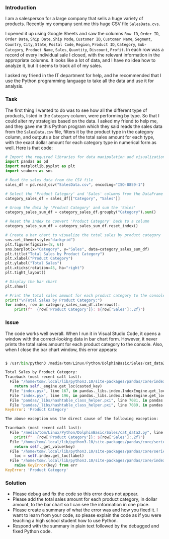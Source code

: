 ### Introduction

I am a salesperson for a large company that sells a huge variety of products. Recently my company sent me this huge CSV file `SalesData.cvs`.

I opened it up using Google Sheets and saw the columns `Row ID`, `Order ID`, `Order Date`, `Ship Date`, `Ship Mode`, `Customer ID`, `Customer Name`, `Segment`, `Country`, `City`, `State`, `Postal Code`, `Region`, `Product ID`, `Category`, `Sub-Category`, `Product Name`, `Sales`, `Quantity`, `Discount`, `Profit`. In each row was a record of every individual sale I closed, with the relevant information in the appropriate columns. It looks like a lot of data, and I have no idea how to analyze it, but it seems to track all of my sales.

I asked my friend in the IT department for help, and he recommended that I use the Python programming language to take all the data and use it for analysis.

### Task

The first thing I wanted to do was to see how all the different type of products, listed in the `Category` column, were performing by type. So that I could alter my strategies based on the data. I asked my friend to help me, and they gave me this Python program which they said reads the sales data from the `SalesData.csv` file, filters it by the product type in the category column, and outputs a bar chart of the total sales amount for each type, with the exact dollar amount for each category type in numerical form as well. Here is that code:

```Python
# Import the required libraries for data manipulation and visualization
import pandas as pd
import matplotlib.pyplot as plt
import seaborn as sns

# Read the sales data from the CSV file
sales_df = pd.read_csv("SalesData.csv", encoding="ISO-8859-1")

# Select the 'Product Category' and 'Sales' columns from the DataFrame
category_sales_df = sales_df[["Category", "Sales"]]

# Group the data by 'Product Category' and sum the 'Sales'
category_sales_sum_df = category_sales_df.groupby("Category").sum()

# Reset the index to convert 'Product Category' back to a column
category_sales_sum_df = category_sales_sum_df.reset_index()

# Create a bar chart to visualize the total sales by product category
sns.set_theme(style="darkgrid")
plt.figure(figsize=(8, 6))
sns.barplot(x="Category", y="Sales", data=category_sales_sum_df)
plt.title("Total Sales by Product Category")
plt.xlabel("Product Category")
plt.ylabel("Total Sales")
plt.xticks(rotation=45, ha="right")
plt.tight_layout()

# Display the bar chart
plt.show()

# Print the total sales amount for each product category to the console
print("\nTotal Sales by Product Category:")
for index, row in category_sales_sum_df.iterrows():
    print(f"  {row['Product Category']}: ${row['Sales']:.2f}")

```

### Issue

The code works well overall.  When I run it in Visual Studio Code, it opens a window with the correct-looking data in bar chart form. However, it never prints the total sales amount for each product category to the console. Also, when I close the bar chart window, this error appears:

```python console

$ /usr/bin/python3 /media/tom/Linux/Python/DolphinBasic/Sales/cat_data2.py

Total Sales by Product Category:
Traceback (most recent call last):
  File "/home/tom/.local/lib/python3.10/site-packages/pandas/core/indexes/base.py", line 3805, in get_loc
    return self._engine.get_loc(casted_key)
  File "index.pyx", line 167, in pandas._libs.index.IndexEngine.get_loc
  File "index.pyx", line 196, in pandas._libs.index.IndexEngine.get_loc
  File "pandas/_libs/hashtable_class_helper.pxi", line 7081, in pandas._libs.hashtable.PyObjectHashTable.get_item
  File "pandas/_libs/hashtable_class_helper.pxi", line 7089, in pandas._libs.hashtable.PyObjectHashTable.get_item
KeyError: 'Product Category'

The above exception was the direct cause of the following exception:

Traceback (most recent call last):
  File "/media/tom/Linux/Python/DolphinBasic/Sales/cat_data2.py", line 34, in <module>
    print(f"  {row['Product Category']}: ${row['Sales']:.2f}")
  File "/home/tom/.local/lib/python3.10/site-packages/pandas/core/series.py", line 1112, in __getitem__
    return self._get_value(key)
  File "/home/tom/.local/lib/python3.10/site-packages/pandas/core/series.py", line 1228, in _get_value
    loc = self.index.get_loc(label)
  File "/home/tom/.local/lib/python3.10/site-packages/pandas/core/indexes/base.py", line 3812, in get_loc
    raise KeyError(key) from err
KeyError: 'Product Category'
```

### Solution

* Please debug and fix the code so this error does not appear.
* Please add the total sales amount for each product category, in dollar amount,  to the bar chart so I can see the information in one place.
* Please create a summary of what the error was and how you fixed it.  I want to learn from your code, so please explain the code as if you were teaching a high school student how to use Python.
* Respond with the summary in plain text followed by the debugged and fixed Python code.
